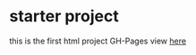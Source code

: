 # starter project
this is the first html project 
GH-Pages view [here](https://davi0747.github.io/starter/)
